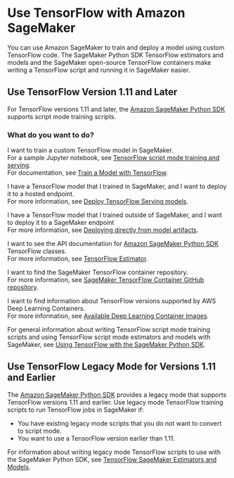 # Use TensorFlow with Amazon SageMaker<a name="tf"></a>

You can use Amazon SageMaker to train and deploy a model using custom TensorFlow code\. The SageMaker Python SDK TensorFlow estimators and models and the SageMaker open\-source TensorFlow containers make writing a TensorFlow script and running it in SageMaker easier\.

## Use TensorFlow Version 1\.11 and Later<a name="tf-script-mode"></a>

For TensorFlow versions 1\.11 and later, the [Amazon SageMaker Python SDK](https://sagemaker.readthedocs.io) supports script mode training scripts\.

### What do you want to do?<a name="tf-intent"></a>

I want to train a custom TensorFlow model in SageMaker\.  
For a sample Jupyter notebook, see [TensorFlow script mode training and serving](https://github.com/awslabs/amazon-sagemaker-examples/blob/master/sagemaker-python-sdk/tensorflow_script_mode_training_and_serving/tensorflow_script_mode_training_and_serving.ipynb)\.  
For documentation, see [Train a Model with TensorFlow](https://sagemaker.readthedocs.io/en/stable/using_tf.html#train-a-model-with-tensorflow)\.

I have a TensorFlow model that I trained in SageMaker, and I want to deploy it to a hosted endpoint\.  
For more information, see [Deploy TensorFlow Serving models](https://sagemaker.readthedocs.io/en/stable/using_tf.html#deploy-tensorflow-serving-models)\.

I have a TensorFlow model that I trained outside of SageMaker, and I want to deploy it to a SageMaker endpoint  
For more information, see [Deploying directly from model artifacts](https://sagemaker.readthedocs.io/en/stable/using_tf.html#deploying-directly-from-model-artifacts)\.

I want to see the API documentation for [Amazon SageMaker Python SDK](https://sagemaker.readthedocs.io) TensorFlow classes\.  
For more information, see [TensorFlow Estimator](https://sagemaker.readthedocs.io/en/stable/sagemaker.tensorflow.html)\.

I want to find the SageMaker TensorFlow container repository\.  
For more information, see [SageMaker TensorFlow Container GitHub repository](https://github.com/aws/sagemaker-tensorflow-container)\.

I want to find information about TensorFlow versions supported by AWS Deep Learning Containers\.  
For more information, see [Available Deep Learning Container Images](https://github.com/aws/deep-learning-containers/blob/master/available_images.md)\.

 For general information about writing TensorFlow script mode training scripts and using TensorFlow script mode estimators and models with SageMaker, see [Using TensorFlow with the SageMaker Python SDK](https://sagemaker.readthedocs.io/en/stable/using_tf.html)\.

## Use TensorFlow Legacy Mode for Versions 1\.11 and Earlier<a name="tf-legacy-mode"></a>

The [Amazon SageMaker Python SDK](https://sagemaker.readthedocs.io) provides a legacy mode that supports TensorFlow versions 1\.11 and earlier\. Use legacy mode TensorFlow training scripts to run TensorFlow jobs in SageMaker if:
+ You have existing legacy mode scripts that you do not want to convert to script mode\.
+ You want to use a TensorFlow version earlier than 1\.11\.

For information about writing legacy mode TensorFlow scripts to use with the SageMaker Python SDK, see [TensorFlow SageMaker Estimators and Models](https://github.com/aws/sagemaker-python-sdk/tree/v1.12.0/src/sagemaker/tensorflow#tensorflow-sagemaker-estimators-and-models)\.